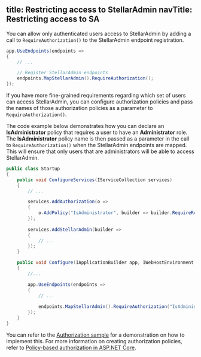 title: Restricting access to StellarAdmin
navTitle: Restricting access to SA
---

You can allow only authenticated users access to StellarAdmin by adding a call to `RequireAuthorization()` to the StellarAdmin endpoint registration.

```cs
app.UseEndpoints(endpoints =>
{
    // ...

    // Register StellarAdmin endpoints
    endpoints.MapStellarAdmin().RequireAuthorization();
});
```

If you have more fine-grained requirements regarding which set of users can access StellarAdmin, you can configure authorization policies and pass the names of those authorization policies as a parameter to `RequireAuthorization()`. 

The code example below demonstrates how you can declare an **IsAdministrator** policy that requires a user to have an **Administrator** role. The **IsAdministrator** policy name is then passed as a parameter in the call to `RequireAuthorization()` when the StellarAdmin endpoints are mapped. This will ensure that only users that are administrators will be able to access StellarAdmin.

```cs
public class Startup
{
    public void ConfigureServices(IServiceCollection services)
    {
        // ...

        services.AddAuthorization(o =>
        {
            o.AddPolicy("IsAdministrator", builder => builder.RequireRole("Administrator"));
        });
        
        services.AddStellarAdmin(builder =>
        {
            // ...
        });
    }

    public void Configure(IApplicationBuilder app, IWebHostEnvironment env)
    {
        //...

        app.UseEndpoints(endpoints =>
        {
            // ...
            
            endpoints.MapStellarAdmin().RequireAuthorization("IsAdministrator");
        });
    }
}
```

You can refer to the [Authorization sample](https://github.com/stellar-admin/samples/tree/master/Authorization) for a demonstration on how to implement this. For more information on creating authorization policies, refer to [Policy-based authorization in ASP.NET Core](https://docs.microsoft.com/en-us/aspnet/core/security/authorization/policies).
